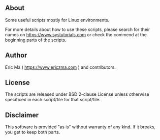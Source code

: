 ## About

Some useful scripts mostly for Linux environments.

For more details about how to use these scripts, please search for their names
on https://www.systutorials.com or check the commend at the beginning parts of the scripts.

## Author

Eric Ma ( https://www.ericzma.com ) and contributors.

## License

The scripts are released under BSD 2-clause License unless otherwise specificed
in each script/file for that script/file.

## Disclaimer

This software is provided "as is" without warranty of any kind. If it breaks,
you get to keep both parts.
